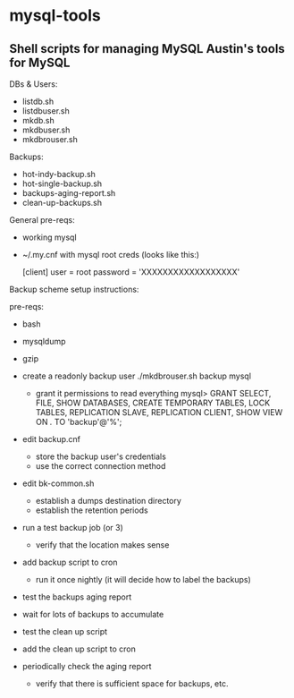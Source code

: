 mysql-tools
===========

Shell scripts for managing MySQL
Austin's tools for MySQL
------------------------

DBs & Users:
 - listdb.sh
 - listdbuser.sh
 - mkdb.sh
 - mkdbuser.sh
 - mkdbrouser.sh 


Backups: 
 - hot-indy-backup.sh
 - hot-single-backup.sh
 - backups-aging-report.sh
 - clean-up-backups.sh



General pre-reqs:

 - working mysql
 - ~/.my.cnf with mysql root creds  (looks like this:)

    [client]
    user     = root
    password = 'XXXXXXXXXXXXXXXXXX'




Backup scheme setup instructions:

  pre-reqs:
   - bash
   - mysqldump
   - gzip


- create a readonly backup user 
     ./mkdbrouser.sh backup mysql
  - grant it permissions to read everything
     mysql> GRANT SELECT, FILE, SHOW DATABASES, CREATE TEMPORARY TABLES, LOCK TABLES, REPLICATION SLAVE, REPLICATION CLIENT, SHOW VIEW ON *.* TO 'backup'@'%';

- edit backup.cnf 
  - store the backup user's credentials
  - use the correct connection method

- edit bk-common.sh  
  - establish a dumps destination directory
  - establish the retention periods

- run a test backup job (or 3)
  - verify that the location makes sense
  
- add backup script to cron
  - run it once nightly (it will decide how to label the backups)

- test the backups aging report

- wait for lots of backups to accumulate

- test the clean up script

- add the clean up script to cron

- periodically check the aging report
  - verify that there is sufficient space for backups, etc.



